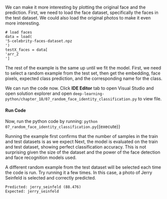 We can make it more interesting by plotting the original face and the prediction. First, we
need to load the face dataset, specifically the faces in the test dataset. We could also load the
original photos to make it even more interesting.

```
# load faces
data = load(
'5-celebrity-faces-dataset.npz
')
testX_faces = data[
'arr_2
']
```

The rest of the example is the same up until we fit the model. First, we need to select a
random example from the test set, then get the embedding, face pixels, expected class prediction,
and the corresponding name for the class.

We can run the code now. Click **IDE Editor** tab to open Visual Studio and open solution explorer and open `deep-learning-python/chapter_18/07_random_face_identity_classification.py` to view file.


#### Run Code
Now, run the python code by running: `python 07_random_face_identity_classification.py`{{execute}}

Running the example first confirms that the number of samples in the train and test datasets
is as we expect Next, the model is evaluated on the train and test dataset, showing perfect
classification accuracy. This is not surprising given the size of the dataset and the power of the
face detection and face recognition models used.

A different random example from the test dataset will be selected each time the code is
run. Try running it a few times. In this case, a photo of Jerry Seinfeld is selected and correctly
predicted.

```
Predicted: jerry_seinfeld (88.476)
Expected: jerry_seinfeld
```
